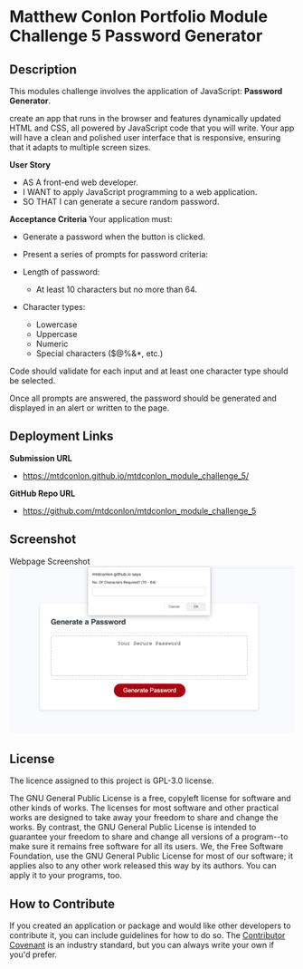 # Matthew Conlon Portfolio Module Challenge 5 Password Generator

## Description
This modules challenge involves the application of JavaScript: **Password Generator**.

create an app that runs in the browser and features dynamically updated HTML and CSS, all powered by JavaScript code that you will write. Your app will have a clean and polished user interface that is responsive, ensuring that it adapts to multiple screen sizes.

**User Story**
- AS A front-end web developer.
- I WANT to apply JavaScript programming to a web application.
- SO THAT I can generate a secure random password.

**Acceptance Criteria** 
Your application must:

- Generate a password when the button is clicked.
- Present a series of prompts for password criteria:

- Length of password:
    - At least 10 characters but no more than 64.

- Character types:
    - Lowercase
    - Uppercase
    - Numeric
    - Special characters ($@%&*, etc.)

Code should validate for each input and at least one character type should be selected.

Once all prompts are answered, the password should be generated and displayed in an alert or written to the page.

## Deployment Links
**Submission URL**
- https://mtdconlon.github.io/mtdconlon_module_challenge_5/

**GitHub Repo URL**
- https://github.com/mtdconlon/mtdconlon_module_challenge_5

## Screenshot
Webpage Screenshot
![example image](/assets/Screenshot%202023-01-10%20at%2022.26.31.png)

## License
The licence assigned to this project is GPL-3.0 license.

The GNU General Public License is a free, copyleft license for software and other kinds of works. The licenses for most software and other practical works are designed to take away your freedom to share and change the works. By contrast, the GNU General Public License is intended to guarantee your freedom to share and change all versions of a program--to make sure it remains free software for all its users. We, the Free Software Foundation, use the GNU General Public License for most of our software; it applies also to any other work released this way by its authors. You can apply it to your programs, too.

## How to Contribute
If you created an application or package and would like other developers to contribute it, you can include guidelines for how to do so. The [Contributor Covenant](https://www.contributor-covenant.org/) is an industry standard, but you can always write your own if you'd prefer.
